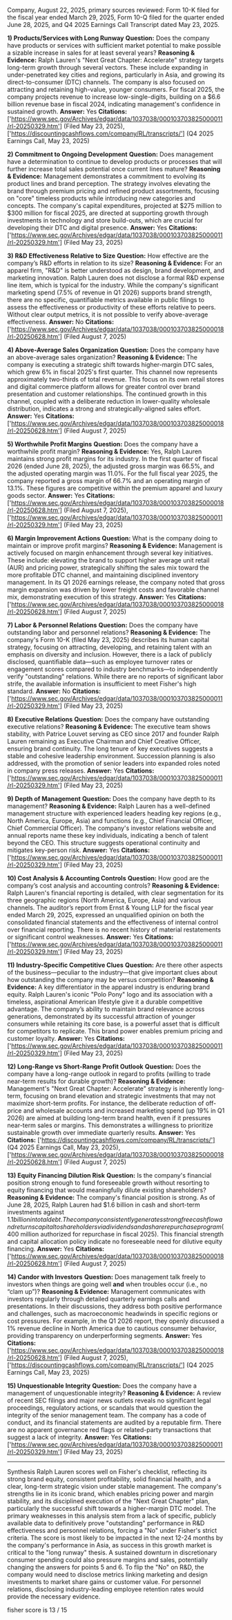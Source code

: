 Company, August 22, 2025, primary sources reviewed: Form 10-K filed for the fiscal year ended March 29, 2025, Form 10-Q filed for the quarter ended June 28, 2025, and Q4 2025 Earnings Call Transcript dated May 23, 2025.

**1) Products/Services with Long Runway**
**Question:** Does the company have products or services with sufficient market potential to make possible a sizable increase in sales for at least several years?
**Reasoning & Evidence:** Ralph Lauren's "Next Great Chapter: Accelerate" strategy targets long-term growth through several vectors. These include expanding in under-penetrated key cities and regions, particularly in Asia, and growing its direct-to-consumer (DTC) channels. The company is also focused on attracting and retaining high-value, younger consumers. For fiscal 2025, the company projects revenue to increase low-single-digits, building on a $6.6 billion revenue base in fiscal 2024, indicating management's confidence in sustained growth.
**Answer:** Yes
**Citations:** ['https://www.sec.gov/Archives/edgar/data/1037038/000103703825000011/rl-20250329.htm'] (Filed May 23, 2025), ['https://discountingcashflows.com/company/RL/transcripts/'] (Q4 2025 Earnings Call, May 23, 2025)

**2) Commitment to Ongoing Development**
**Question:** Does management have a determination to continue to develop products or processes that will further increase total sales potential once current lines mature?
**Reasoning & Evidence:** Management demonstrates a commitment to evolving its product lines and brand perception. The strategy involves elevating the brand through premium pricing and refined product assortments, focusing on "core" timeless products while introducing new categories and concepts. The company's capital expenditures, projected at $275 million to $300 million for fiscal 2025, are directed at supporting growth through investments in technology and store build-outs, which are crucial for developing their DTC and digital presence.
**Answer:** Yes
**Citations:** ['https://www.sec.gov/Archives/edgar/data/1037038/000103703825000011/rl-20250329.htm'] (Filed May 23, 2025)

**3) R&D Effectiveness Relative to Size**
**Question:** How effective are the company’s R&D efforts in relation to its size?
**Reasoning & Evidence:** For an apparel firm, "R&D" is better understood as design, brand development, and marketing innovation. Ralph Lauren does not disclose a formal R&D expense line item, which is typical for the industry. While the company's significant marketing spend (7.5% of revenue in Q1 2026) supports brand strength, there are no specific, quantifiable metrics available in public filings to assess the effectiveness or productivity of these efforts relative to peers. Without clear output metrics, it is not possible to verify above-average effectiveness.
**Answer:** No
**Citations:** ['https://www.sec.gov/Archives/edgar/data/1037038/000103703825000018/rl-20250628.htm'] (Filed August 7, 2025)

**4) Above-Average Sales Organization**
**Question:** Does the company have an above-average sales organization?
**Reasoning & Evidence:** The company is executing a strategic shift towards higher-margin DTC sales, which grew 6% in fiscal 2025's first quarter. This channel now represents approximately two-thirds of total revenue. This focus on its own retail stores and digital commerce platform allows for greater control over brand presentation and customer relationships. The continued growth in this channel, coupled with a deliberate reduction in lower-quality wholesale distribution, indicates a strong and strategically-aligned sales effort.
**Answer:** Yes
**Citations:** ['https://www.sec.gov/Archives/edgar/data/1037038/000103703825000018/rl-20250628.htm'] (Filed August 7, 2025)

**5) Worthwhile Profit Margins**
**Question:** Does the company have a worthwhile profit margin?
**Reasoning & Evidence:** Yes, Ralph Lauren maintains strong profit margins for its industry. In the first quarter of fiscal 2026 (ended June 28, 2025), the adjusted gross margin was 66.5%, and the adjusted operating margin was 11.0%. For the full fiscal year 2025, the company reported a gross margin of 66.7% and an operating margin of 13.1%. These figures are competitive within the premium apparel and luxury goods sector.
**Answer:** Yes
**Citations:** ['https://www.sec.gov/Archives/edgar/data/1037038/000103703825000018/rl-20250628.htm'] (Filed August 7, 2025), ['https://www.sec.gov/Archives/edgar/data/1037038/000103703825000011/rl-20250329.htm'] (Filed May 23, 2025)

**6) Margin Improvement Actions**
**Question:** What is the company doing to maintain or improve profit margins?
**Reasoning & Evidence:** Management is actively focused on margin enhancement through several key initiatives. These include: elevating the brand to support higher average unit retail (AUR) and pricing power, strategically shifting the sales mix toward the more profitable DTC channel, and maintaining disciplined inventory management. In its Q1 2026 earnings release, the company noted that gross margin expansion was driven by lower freight costs and favorable channel mix, demonstrating execution of this strategy.
**Answer:** Yes
**Citations:** ['https://www.sec.gov/Archives/edgar/data/1037038/000103703825000018/rl-20250628.htm'] (Filed August 7, 2025)

**7) Labor & Personnel Relations**
**Question:** Does the company have outstanding labor and personnel relations?
**Reasoning & Evidence:** The company's Form 10-K (filed May 23, 2025) describes its human capital strategy, focusing on attracting, developing, and retaining talent with an emphasis on diversity and inclusion. However, there is a lack of publicly disclosed, quantifiable data—such as employee turnover rates or engagement scores compared to industry benchmarks—to independently verify "outstanding" relations. While there are no reports of significant labor strife, the available information is insufficient to meet Fisher's high standard.
**Answer:** No
**Citations:** ['https://www.sec.gov/Archives/edgar/data/1037038/000103703825000011/rl-20250329.htm'] (Filed May 23, 2025)

**8) Executive Relations**
**Question:** Does the company have outstanding executive relations?
**Reasoning & Evidence:** The executive team shows stability, with Patrice Louvet serving as CEO since 2017 and founder Ralph Lauren remaining as Executive Chairman and Chief Creative Officer, ensuring brand continuity. The long tenure of key executives suggests a stable and cohesive leadership environment. Succession planning is also addressed, with the promotion of senior leaders into expanded roles noted in company press releases.
**Answer:** Yes
**Citations:** ['https://www.sec.gov/Archives/edgar/data/1037038/000103703825000011/rl-20250329.htm'] (Filed May 23, 2025)

**9) Depth of Management**
**Question:** Does the company have depth to its management?
**Reasoning & Evidence:** Ralph Lauren has a well-defined management structure with experienced leaders heading key regions (e.g., North America, Europe, Asia) and functions (e.g., Chief Financial Officer, Chief Commercial Officer). The company's investor relations website and annual reports name these key individuals, indicating a bench of talent beyond the CEO. This structure suggests operational continuity and mitigates key-person risk.
**Answer:** Yes
**Citations:** ['https://www.sec.gov/Archives/edgar/data/1037038/000103703825000011/rl-20250329.htm'] (Filed May 23, 2025)

**10) Cost Analysis & Accounting Controls**
**Question:** How good are the company’s cost analysis and accounting controls?
**Reasoning & Evidence:** Ralph Lauren's financial reporting is detailed, with clear segmentation for its three geographic regions (North America, Europe, Asia) and various channels. The auditor’s report from Ernst & Young LLP for the fiscal year ended March 29, 2025, expressed an unqualified opinion on both the consolidated financial statements and the effectiveness of internal control over financial reporting. There is no recent history of material restatements or significant control weaknesses.
**Answer:** Yes
**Citations:** ['https://www.sec.gov/Archives/edgar/data/1037038/000103703825000011/rl-20250329.htm'] (Filed May 23, 2025)

**11) Industry-Specific Competitive Clues**
**Question:** Are there other aspects of the business—peculiar to the industry—that give important clues about how outstanding the company may be versus competition?
**Reasoning & Evidence:** A key differentiator in the apparel industry is enduring brand equity. Ralph Lauren's iconic "Polo Pony" logo and its association with a timeless, aspirational American lifestyle give it a durable competitive advantage. The company’s ability to maintain brand relevance across generations, demonstrated by its successful attraction of younger consumers while retaining its core base, is a powerful asset that is difficult for competitors to replicate. This brand power enables premium pricing and customer loyalty.
**Answer:** Yes
**Citations:** ['https://www.sec.gov/Archives/edgar/data/1037038/000103703825000011/rl-20250329.htm'] (Filed May 23, 2025)

**12) Long-Range vs Short-Range Profit Outlook**
**Question:** Does the company have a long-range outlook in regard to profits (willing to trade near-term results for durable growth)?
**Reasoning & Evidence:** Management's "Next Great Chapter: Accelerate" strategy is inherently long-term, focusing on brand elevation and strategic investments that may not maximize short-term profits. For instance, the deliberate reduction of off-price and wholesale accounts and increased marketing spend (up 19% in Q1 2026) are aimed at building long-term brand health, even if it pressures near-term sales or margins. This demonstrates a willingness to prioritize sustainable growth over immediate quarterly results.
**Answer:** Yes
**Citations:** ['https://discountingcashflows.com/company/RL/transcripts/'] (Q4 2025 Earnings Call, May 23, 2025), ['https://www.sec.gov/Archives/edgar/data/1037038/000103703825000018/rl-20250628.htm'] (Filed August 7, 2025)

**13) Equity Financing Dilution Risk**
**Question:** Is the company's financial position strong enough to fund foreseeable growth without resorting to equity financing that would meaningfully dilute existing shareholders?
**Reasoning & Evidence:** The company's financial position is strong. As of June 28, 2025, Ralph Lauren had $1.6 billion in cash and short-term investments against $1.1 billion in total debt. The company consistently generates strong free cash flow and returns capital to shareholders via dividends and a share repurchase program ($400 million authorized for repurchase in fiscal 2025). This financial strength and capital allocation policy indicate no foreseeable need for dilutive equity financing.
**Answer:** Yes
**Citations:** ['https://www.sec.gov/Archives/edgar/data/1037038/000103703825000018/rl-20250628.htm'] (Filed August 7, 2025)

**14) Candor with Investors**
**Question:** Does management talk freely to investors when things are going well **and** when troubles occur (i.e., no “clam up”)?
**Reasoning & Evidence:** Management communicates with investors regularly through detailed quarterly earnings calls and presentations. In their discussions, they address both positive performance and challenges, such as macroeconomic headwinds in specific regions or cost pressures. For example, in the Q1 2026 report, they openly discussed a 1% revenue decline in North America due to cautious consumer behavior, providing transparency on underperforming segments.
**Answer:** Yes
**Citations:** ['https://www.sec.gov/Archives/edgar/data/1037038/000103703825000018/rl-20250628.htm'] (Filed August 7, 2025), ['https://discountingcashflows.com/company/RL/transcripts/'] (Q4 2025 Earnings Call, May 23, 2025)

**15) Unquestionable Integrity**
**Question:** Does the company have a management of unquestionable integrity?
**Reasoning & Evidence:** A review of recent SEC filings and major news outlets reveals no significant legal proceedings, regulatory actions, or scandals that would question the integrity of the senior management team. The company has a code of conduct, and its financial statements are audited by a reputable firm. There are no apparent governance red flags or related-party transactions that suggest a lack of integrity.
**Answer:** Yes
**Citations:** ['https://www.sec.gov/Archives/edgar/data/1037038/000103703825000011/rl-20250329.htm'] (Filed May 23, 2025)

---
Synthesis
Ralph Lauren scores well on Fisher's checklist, reflecting its strong brand equity, consistent profitability, solid financial health, and a clear, long-term strategic vision under stable management. The company's strengths lie in its iconic brand, which enables pricing power and margin stability, and its disciplined execution of the "Next Great Chapter" plan, particularly the successful shift towards a higher-margin DTC model. The primary weaknesses in this analysis stem from a lack of specific, publicly available data to definitively prove "outstanding" performance in R&D effectiveness and personnel relations, forcing a "No" under Fisher's strict criteria. The score is most likely to be impacted in the next 12-24 months by the company's performance in Asia, as success in this growth market is critical to the "long runway" thesis. A sustained downturn in discretionary consumer spending could also pressure margins and sales, potentially changing the answers for points 5 and 6. To flip the "No" on R&D, the company would need to disclose metrics linking marketing and design investments to market share gains or customer value. For personnel relations, disclosing industry-leading employee retention rates would provide the necessary evidence.

fisher score is 13 / 15
